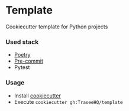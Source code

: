 # Template
Cookiecutter template for Python projects

### Used stack
* [Poetry](https://python-poetry.org/docs/#installation)
* [Pre-commit](https://pre-commit.com/#install)
* Pytest

### Usage
* Install [cookiecutter](https://github.com/cookiecutter/cookiecutter)
* Execute `cookiecutter gh:TraseeHQ/template`
